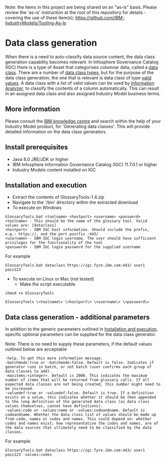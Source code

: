 Note: the items in this project are being shared on an "as-is" basis. Please review the 'as-is' instruction at the root of this repository for details - covering the use of these item(s); https://github.com/IBM-IndustryModels/Tooling-As-Is

# Data class generation
When there is a need to auto-classify data source content, the data class generation capability becomes relevant. In Infosphere Governance Catalog (IGC) there is a type of Asset that categorises columnar data, called a [data class](https://www.ibm.com/support/knowledgecenter/en/SSZJPZ_11.7.0/com.ibm.swg.im.iis.bg.doc/topics/c_data_classification.html). There are a number of [data class types](https://www.ibm.com/support/knowledgecenter/en/SSZJPZ_11.7.0/com.ibm.swg.im.iis.bg.doc/topics/r_data_class_types.html), but for the purpose of the data class generation, the one that is relevant is data class of type [valid values](https://www.ibm.com/support/knowledgecenter/en/SSZJPZ_11.7.0/com.ibm.swg.im.iis.bg.doc/topics/r_data_class_valid_values.html). A data class with a list of valid values can be used by [Information Analyzer](https://www.ibm.com/support/knowledgecenter/en/SSZJPZ_11.7.0/com.ibm.swg.im.iis.ia.product.doc/topics/c_analysis.html), to classify the contents of a column automatically. This can result in an assigned data class and also assigned Industry Model business terms.

## More information
Please consult the [IBM knowledge centre](https://www.ibm.com/support/knowledgecenter/) and search within the help of your Industry Model product, for 'Generating data classes'. This will provide detailed information on the data class generators.

## Install prerequisites
* Java 8.0 JRE/JDK or higher
* IBM Infosphere Information Governance Catalog (IGC) 11.7.0.1 or higher
* Industry Models content installed on IGC

## Installation and execution
* Extract the contents of GlossaryTools-1.4.zip
* Navigate to the '/bin' directory within the extracted download
* To execute on Windows
```
GlossaryTools.bat <toolname> <hostport> <username> <password>
<toolname> - This should be the name of the glossary tool. Valid values are: [dataclass]
<hostport> - IBM IGC host information. Should include the prefix, e.g.: https://, and the port postfix :443/
<username> - IBM IGC login username. The user should have sufficient privileges for the functionality of the tool
<password> - IBM IGC login password for the supplied username
```
For example
```
GlossaryTools.bat dataclass https://igc.fyre.ibm.com:443/ user1 pass123
```
* To execute on Linux or Mac (not tested)
  * Make the script executable 
```
chmod +x GlossaryTools
```
```
GlossaryTools \<toolname\> \<hostport\> \<username\> \<password\>
```
## Data class generation - additional parameters
In addition to the generic parameters outlined in [Installation and execution](#installation-and-execution), specific optional parameters can be supplied for the data class generator. 

Note: There is no need to supply these parameters, if the default values outlined below are acceptable
```
-help. To get this more information message.
-batchmode:true or -batchmode:false. Default is false. Indicates if generator runs in batch, or not batch (user confirms each group of data classes to add). 
-maxitems:<integer>. Default is 2000. This indicates the maximum number of items that will be returned from glossary calls. If all expected data classes are not being created, this number might need to be increased. 
-valuedef:true or -valuedef:false. Default is true. If a definition exists on a value, this indicates whether it should be then appended to the long definition of the generated data class (as data class values themselves, cannot have definitions). 
-values:code or -values:name or -values:codeandname. Default is codeandname. Whether the data class list of values should be made up from code, names or codes and names. This could depend on: whether codes and names exist; how representative the codes and names, are of the data sources that ultimately need to be classified by the data classes. 
```
For example
```
GlossaryTools.bat dataclass https://igc.fyre.ibm.com:443/ user1 pass123 -values:codes
```
